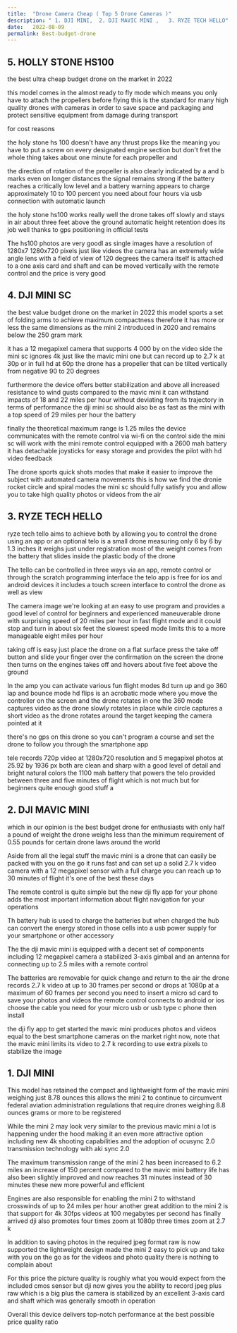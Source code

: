 ```yaml
---
title:  "Drone Camera Cheap ( Top 5 Drone Cameras )"
description: " 1. DJI MINI,  2. DJI MAVIC MINI ,   3. RYZE TECH HELLO"
date:   2022-08-09
permalink: Best-budget-drone
---
```





## 5. HOLLY STONE HS100

 the best ultra cheap budget drone on the market in 2022

 this model comes in the almost ready to fly mode which means you only have to attach the
propellers before flying this is the standard for many high quality drones with cameras in order to save space and packaging and protect sensitive equipment from damage during transport

for cost reasons

 the holy stone hs 100 doesn't have any thrust props like the meaning you have to put a screw on every designated engine section but don't fret the whole thing takes about one minute for each propeller and 



the direction of rotation of the propeller is also clearly indicated by a and b marks even on longer distances the signal remains strong if the battery reaches a critically low level and a battery warning appears to charge approximately 10 to 100 percent you need about four hours via usb connection with automatic launch


 the holy stone hs100 works really well the drone takes off slowly and stays in air about three feet
above the ground automatic height retention does its job well thanks to gps positioning in official tests

The hs100 photos are very goodl as single images have a resolution of 1280x7 1280x720 pixels just like videos the camera has an extremely wide angle lens with a field of view of 120 degrees
the camera itself is attached to a one axis card and shaft and can be moved vertically with the remote control and the price is very good




## 4. DJI MINI SC



the best value budget drone on the market in 2022 this model sports a set of folding arms to achieve maximum compactness therefore it has more or less the same dimensions as the
mini 2 introduced in 2020 and remains below the 250 gram mark


 it has a 12 megapixel camera that supports 4 000 by on the video side the mini sc ignores 4k just like the mavic mini one but can record up to 2.7 k at 30p or in full hd at 60p the drone has a propeller that
can be tilted vertically from negative 90 to 20 degrees


furthermore the device offers better stabilization and above all increased resistance to wind gusts compared to the mavic mini it can withstand impacts of 18 and 22 miles per hour without deviating from its trajectory in terms of performance the dji mini sc should also be as fast as the mini with a top speed of 29 miles per hour the battery


finally the theoretical maximum range is 1.25 miles the device communicates with the remote control via wi-fi on the control side the mini sc will work with the mini remote control equipped with a 2600 mah battery it has detachable joysticks for easy storage and provides the pilot with hd video feedback 




The drone sports quick shots modes that make it easier to improve the subject with automated camera movements this is how we find the dronie rocket circle and spiral modes the mini sc should fully satisfy you and allow you to take high quality photos or videos from the air













## 3. RYZE TECH HELLO



 ryze tech tello aims to achieve both by allowing you to control the drone using an app or an optional
telo is a small drone measuring only 6 by 6 by 1.3 inches it weighs just under registration most of the weight comes from the battery that slides inside the plastic body of the drone


The tello can be controlled in three ways via an app, remote control or through the scratch programming interface the telo app is free for ios and android devices it includes a touch screen interface to control the drone as well as view 


The camera image we're looking at an easy to use program and provides a good level of control for beginners and experienced maneuverable drone with surprising speed of 20 miles per hour in fast flight mode and it could stop and turn in about six feet the slowest speed mode limits this to a
more manageable eight miles per hour 


taking off is easy just place the drone on a flat surface press the take off button and slide your finger over the confirmation on the screen the drone then turns on the engines takes off and hovers about five feet above the ground

In the amp you can activate various fun flight modes 8d turn up and go 360 lap and bounce mode hd flips is an acrobatic mode where you move the controller on the screen and the drone rotates in one
the 360 mode captures video as the drone slowly rotates in place while circle captures a short video as the drone rotates around the target keeping the camera pointed at it


 there's no gps on this drone so you can't program a course and set the drone to follow you through
the smartphone app


 tele records 720p video at 1280x720 resolution and 5 megapixel photos at 25.92 by 1936 px both are clean and sharp with a good level of detail and bright natural colors the 1100 mah battery that powers the telo provided between three and five minutes of flight which is not much but for beginners quite enough good stuff a













## 2. DJI MAVIC MINI



which in our opinion is the best budget drone for enthusiasts with only half a pound of weight the drone weighs less than the minimum requirement of 0.55 pounds for certain drone laws around the world 


Aside from all the legal stuff the mavic mini is a drone that can easily be packed with you on
the go it runs fast and can set up a solid 2.7 k video camera with a 12 megapixel sensor with a full charge you can reach up to 30 minutes of flight it's one of the best these days



 The remote control is quite simple but the new dji fly app for your phone adds the most important information about flight navigation for your operations


Th battery hub is used to charge the batteries but when charged the hub can convert the energy stored in those cells into a usb power supply for your smartphone or other accessory 


The the dji mavic mini is equipped with a decent set of components including 12 megapixel camera a stabilized 3-axis gimbal and an antenna for connecting up to 2.5 miles with a remote control



 The batteries are removable for quick change and return to the air the drone records 2.7 k video at up to 30 frames per second or drops at 1080p at a maximum of 60 frames per second you need to insert a micro sd card to save your photos and videos the remote control connects to android or ios choose the cable you need for your micro usb or usb type c phone then install




 the dji fly app to get started the mavic mini produces photos and videos equal to the best smartphone cameras on the market right now, note that the mavic mini limits its video to
2.7 k recording to use extra pixels to stabilize the image















## 1. DJI MINI


This model has retained the compact and lightweight form of the mavic mini weighing just
8.78 ounces this allows the mini 2 to continue to circumvent federal aviation administration regulations that require drones weighing 8.8 ounces grams or more
to be registered 

While the mini 2 may look very similar to the previous mavic mini a lot is happening under the
hood making it an even more attractive option including new 4k shooting capabilities and the adoption of ocusync 2.0 transmission technology with aki sync 2.0 



The maximum transmission range of the mini 2 has been increased to 6.2 miles an increase of 150 percent compared to the mavic mini battery life has also been slightly improved and now reaches 31 minutes instead of 30 minutes these new more powerful and efficient 



Engines are also responsible for enabling the mini 2 to withstand crosswinds of up to 24 miles per hour another great addition to the mini 2 is that support for 4k 30fps videos at 100 megabytes per second has finally arrived dji also promotes four times zoom at 1080p three times zoom at 2.7 k 

In addition to saving photos in the required jpeg format raw is now supported the lightweight design made the mini 2 easy to pick up and take with you on the go as for the videos and photo quality there is nothing to complain about 




For this price the picture quality is roughly what you would expect from the included cmos
sensor but dji now gives you the ability to record jpeg plus raw which is a big plus the camera is stabilized by an excellent 3-axis card and shaft which was generally smooth in operation


Overall this device delivers top-notch performance at the best possible price quality ratio 
